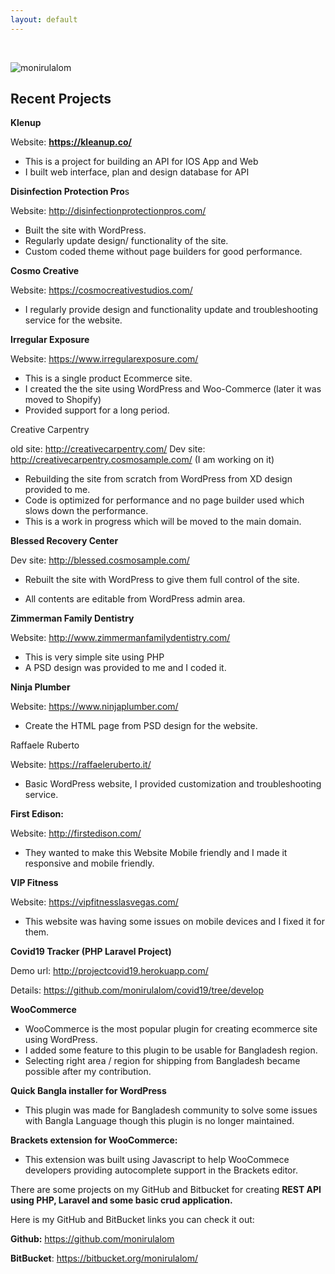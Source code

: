 ```yaml
---
layout: default
---
```


<br>

![monirulalom](https://user-images.githubusercontent.com/44058340/137975961-522443c5-12a1-4b08-9193-ef5261d5879e.jpg)

## Recent Projects

**Klenup**

Website: **https://kleanup.co/**

- This is a project for building an API for IOS App and Web
- I built web interface, plan and design database for API

**Disinfection Protection Pro**s

Website: http://disinfectionprotectionpros.com/

- Built the site with WordPress.
- Regularly update design/ functionality of the site.
- Custom coded theme without page builders for good performance.

**Cosmo Creative**

Website: https://cosmocreativestudios.com/

- I regularly provide design and functionality update and troubleshooting service for the website.

**Irregular Exposure**

Website: https://www.irregularexposure.com/

- This is a single product Ecommerce site.
- I created the the site using WordPress and Woo-Commerce (later it was moved to Shopify)
- Provided support for a long period.

Creative Carpentry

old site: http://creativecarpentry.com/ 
Dev site: http://creativecarpentry.cosmosample.com/ (I am working on it)

- Rebuilding the site from scratch from WordPress from XD design provided to me.
- Code is optimized for performance and no page builder used which slows down the performance.
- This is a work in progress which will be moved  to the main domain.

**Blessed Recovery Center**

Dev site: http://blessed.cosmosample.com/

- Rebuilt the site with WordPress to give them full control of the site.

- All contents are editable from WordPress admin area.

**Zimmerman Family Dentistry**

Website: http://www.zimmermanfamilydentistry.com/

- This is  very simple site using PHP
- A PSD design was provided to me and I coded it.

**Ninja Plumber**

Website: https://www.ninjaplumber.com/

- Create the HTML page from PSD design for the website.

Raffaele Ruberto

Website: https://raffaeleruberto.it/

- Basic WordPress website, I provided customization and troubleshooting service.

**First Edison:**

Website: http://firstedison.com/

- They wanted to make this Website Mobile friendly and I made it responsive and mobile friendly.

**VIP Fitness**

Website: https://vipfitnesslasvegas.com/

- This website was having some issues on mobile devices and I fixed it for them.



**Covid19 Tracker (PHP Laravel Project)**

Demo url: http://projectcovid19.herokuapp.com/

Details: https://github.com/monirulalom/covid19/tree/develop



**WooCommerce**

- WooCommerce is the most popular plugin for creating ecommerce site using WordPress.
- I added some feature to this plugin to be usable for Bangladesh region.
- Selecting right area / region for shipping from Bangladesh became possible after my contribution.

**Quick Bangla installer for WordPress**

- This plugin was made for Bangladesh community to solve some issues with Bangla Language though this plugin is no longer maintained.

**Brackets extension for WooCommerce:**

-  This extension was built using Javascript to help WooCommece developers providing autocomplete support in the Brackets editor.

  

  There are some projects on my GitHub and Bitbucket for creating **REST API using PHP, Laravel  and some basic crud application.**

  Here is my GitHub and BitBucket links you can check it out:

  **Github:** https://github.com/monirulalom

  **BitBucket**: https://bitbucket.org/monirulalom/
